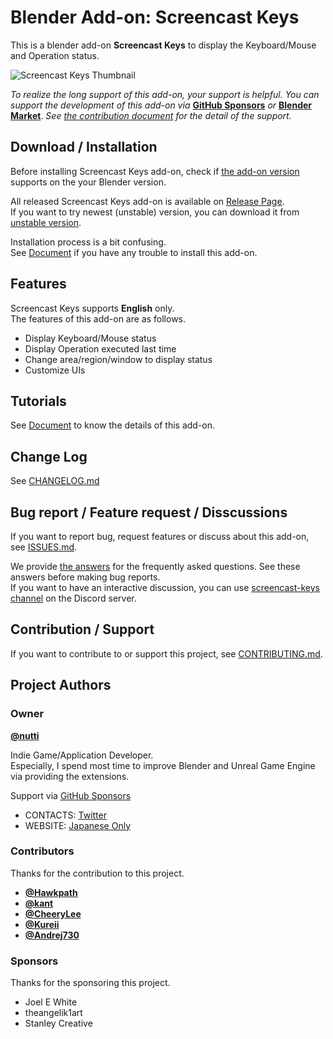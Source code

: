 # Blender Add-on: Screencast Keys

This is a blender add-on **Screencast Keys** to display the Keyboard/Mouse and
Operation status.

![Screencast Keys Thumbnail](docs/images/screencast-keys_thumbnail.png)

*To realize the long support of this add-on, your support is helpful.*
*You can support the development of this add-on via*
**[GitHub Sponsors](https://github.com/sponsors/nutti)** *or*
**[Blender Market](https://blendermarket.com/products/screencast-keys)**.
*See [the contribution document](CONTRIBUTING.md) for the detail of*
*the support.*

## Download / Installation

Before installing Screencast Keys add-on, check if
[the add-on version](docs/installation.md#support-version) supports on the your
Blender version.

All released Screencast Keys add-on is available on
[Release Page](https://github.com/nutti/Screencast-Keys/releases).  
If you want to try newest (unstable) version, you can download it from
[unstable version](https://github.com/nutti/Screencast-Keys/archive/master.zip).

Installation process is a bit confusing.  
See [Document](docs/installation.md) if you have any trouble to install this
add-on.

## Features

Screencast Keys supports **English** only.  
The features of this add-on are as follows.

* Display Keyboard/Mouse status
* Display Operation executed last time
* Change area/region/window to display status
* Customize UIs

## Tutorials

See [Document](docs/tutorial.md) to know the details of this add-on.

## Change Log

See [CHANGELOG.md](CHANGELOG.md)

## Bug report / Feature request / Disscussions

If you want to report bug, request features or discuss about this add-on, see
[ISSUES.md](ISSUES.md).

We provide [the answers](docs/faq.md) for the frequently asked questions.
See these answers before making bug reports.  
If you want to have an interactive discussion, you can use
[screencast-keys channel](https://discord.gg/8hEhu3YB4g) on the Discord server.

## Contribution / Support

If you want to contribute to or support this project, see
[CONTRIBUTING.md](CONTRIBUTING.md).

## Project Authors

### Owner

[**@nutti**](https://github.com/nutti)

Indie Game/Application Developer.  
Especially, I spend most time to improve Blender and Unreal Game Engine via
providing the extensions.

Support via [GitHub Sponsors](https://github.com/sponsors/nutti)

* CONTACTS: [Twitter](https://twitter.com/nutti__)
* WEBSITE: [Japanese Only](https://colorful-pico.net/)

### Contributors

Thanks for the contribution to this project.

* [**@Hawkpath**](https://github.com/Hawkpath)
* [**@kant**](https://github.com/kant)
* [**@CheeryLee**](https://github.com/CheeryLee)
* [**@Kureii**](https://github.com/Kureii)
* [**@Andrej730**](https://github.com/Andrej730)

### Sponsors

Thanks for the sponsoring this project.

* Joel E White
* theangelik1art
* Stanley Creative
